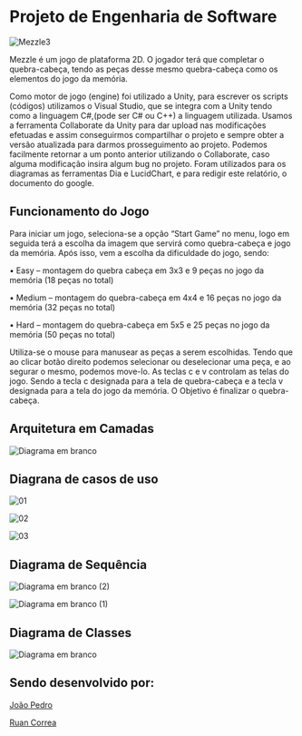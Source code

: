 # Projeto de Engenharia de Software

![Mezzle3](https://user-images.githubusercontent.com/47988061/70481044-211fda00-1ac0-11ea-902a-25dd01e7bc7a.png)

Mezzle é um jogo de plataforma 2D. O jogador terá que completar o quebra-cabeça, tendo as peças desse mesmo quebra-cabeça como os elementos do jogo da memória.

Como motor de jogo (engine) foi utilizado a Unity, para escrever os scripts (códigos) utilizamos o Visual Studio, que se integra com a Unity tendo como a linguagem C#,(pode ser C# ou C++) a linguagem utilizada. Usamos a ferramenta Collaborate da Unity para dar upload nas modificações efetuadas e assim conseguirmos compartilhar o projeto e sempre obter a versão atualizada para darmos prosseguimento ao projeto.
Podemos facilmente retornar a um ponto anterior utilizando o Collaborate, caso alguma modificação insira algum bug no projeto.
Foram utilizados para os diagramas as ferramentas Dia e LucidChart, e para redigir este relatório, o documento do google.

## Funcionamento do Jogo
Para iniciar um jogo, seleciona-se a opção “Start Game” no menu, logo em seguida terá a escolha da imagem que servirá como quebra-cabeça e jogo da memória. Após isso, vem a escolha da dificuldade do jogo, sendo:
 
•	Easy – montagem do quebra cabeça em 3x3 e 9 peças no jogo da memória (18 peças no total)

•	Medium – montagem do quebra-cabeça em 4x4 e 16 peças no jogo da memória (32 peças no total)

•	Hard – montagem do quebra-cabeça em 5x5 e 25 peças no jogo da memória (50 peças no total)


Utiliza-se o mouse para manusear as peças a serem escolhidas. Tendo que ao clicar botão direito podemos selecionar ou deselecionar uma peça, e ao segurar o mesmo, podemos move-lo. As  teclas c e v controlam as telas do jogo. Sendo a tecla c designada para a tela de quebra-cabeça e a tecla v designada para a tela do jogo da memória.
O Objetivo é finalizar o quebra-cabeça.

## Arquitetura em Camadas

![Diagrama em branco](https://user-images.githubusercontent.com/47988061/71023537-b2ef9e80-20e1-11ea-9904-05ee2d06205f.png)

## Diagrana de casos de uso

![01](https://user-images.githubusercontent.com/47988061/71254846-f6792100-230a-11ea-8a7f-de9488c58d43.png)

![02](https://user-images.githubusercontent.com/47988061/71254905-29bbb000-230b-11ea-8143-875c5658966d.png)

![03](https://user-images.githubusercontent.com/47988061/71254915-33451800-230b-11ea-8a4b-28b18361efd7.png)


## Diagrama de Sequência

![Diagrama em branco (2)](https://user-images.githubusercontent.com/47988061/71024273-4e354380-20e3-11ea-8f53-c889db10204d.png)


![Diagrama em branco (1)](https://user-images.githubusercontent.com/47988061/73780506-5a499300-476d-11ea-9085-d6a4cec72e69.png)


## Diagrama de Classes

![Diagrama em branco](https://user-images.githubusercontent.com/47988061/73780332-0ccd2600-476d-11ea-89eb-53696052fb1f.png)


## Sendo desenvolvido por: 

  [João Pedro](https://github.com/joaopedrobritot)

  [Ruan Correa](https://github.com/ruancorrea)
